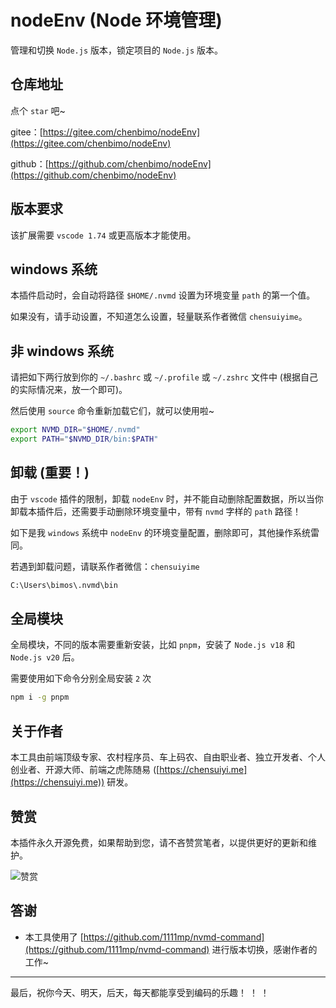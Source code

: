 # nodeEnv (Node 环境管理)

管理和切换 `Node.js` 版本，锁定项目的 `Node.js` 版本。

## 仓库地址

点个 `star` 吧~

gitee：[https://gitee.com/chenbimo/nodeEnv](https://gitee.com/chenbimo/nodeEnv)

github：[https://github.com/chenbimo/nodeEnv](https://github.com/chenbimo/nodeEnv)

## 版本要求

该扩展需要 `vscode 1.74` 或更高版本才能使用。

## windows 系统

本插件启动时，会自动将路径 `$HOME/.nvmd` 设置为环境变量 `path` 的第一个值。

如果没有，请手动设置，不知道怎么设置，轻量联系作者微信 `chensuiyime`。

## 非 windows 系统

请把如下两行放到你的 `~/.bashrc` 或 `~/.profile` 或 `~/.zshrc` 文件中 (根据自己的实际情况来，放一个即可)。

然后使用 `source` 命令重新加载它们，就可以使用啦~

```bash
export NVMD_DIR="$HOME/.nvmd"
export PATH="$NVMD_DIR/bin:$PATH"
```

## 卸载 (重要！)

由于 `vscode` 插件的限制，卸载 `nodeEnv` 时，并不能自动删除配置数据，所以当你卸载本插件后，还需要手动删除环境变量中，带有 `nvmd` 字样的 `path` 路径！

如下是我 `windows` 系统中 `nodeEnv` 的环境变量配置，删除即可，其他操作系统雷同。

若遇到卸载问题，请联系作者微信：`chensuiyime`

```bash
C:\Users\bimos\.nvmd\bin
```

## 全局模块

全局模块，不同的版本需要重新安装，比如 `pnpm`，安装了 `Node.js v18` 和 `Node.js v20` 后。

需要使用如下命令分别全局安装 `2` 次

```bash
npm i -g pnpm
```

## 关于作者

本工具由前端顶级专家、农村程序员、车上码农、自由职业者、独立开发者、个人创业者、开源大师、前端之虎陈随易 ([https://chensuiyi.me](https://chensuiyi.me)) 研发。

## 赞赏

本插件永久开源免费，如果帮助到您，请不吝赞赏笔者，以提供更好的更新和维护。

![赞赏](https://static.yicode.tech/images/zan-shang.jpg)

## 答谢

-   本工具使用了 [https://github.com/1111mp/nvmd-command](https://github.com/1111mp/nvmd-command) 进行版本切换，感谢作者的工作~

---

最后，祝你今天、明天，后天，每天都能享受到编码的乐趣！ ！ ！
